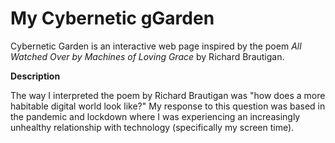 # My Cybernetic gGarden

Cybernetic Garden is an interactive web page inspired by the poem _All Watched Over by Machines of Loving Grace_ by Richard Brautigan.


**Description**

The way I interpreted the poem by Richard Brautigan was "how does a more habitable digital world look like?" My response to this question was based in the pandemic and lockdown where I was experiencing an increasingly unhealthy relationship with technology (specifically my screen time).
